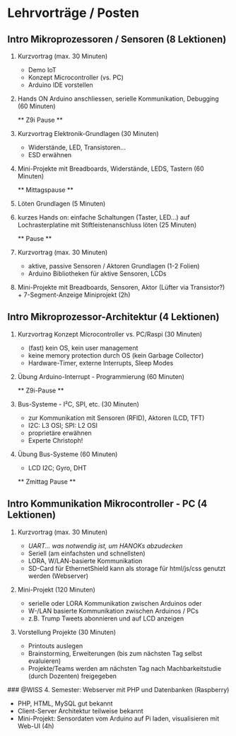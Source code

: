 # Lehrvorträge / Posten

## Intro Mikroprozessoren / Sensoren (8 Lektionen)

1. Kurzvortrag (max. 30 Minuten)
    - Demo IoT
    - Konzept Microcontroller (vs. PC)
    - Arduino IDE vorstellen

2. Hands ON Arduino anschliessen, serielle Kommunikation, Debugging (60 Minuten)

	** Z9i Pause **

3. Kurzvortrag Elektronik-Grundlagen (30 Minuten)
	 - Widerstände, LED, Transistoren...
    - ESD erwähnen

4. Mini-Projekte mit Breadboards, Widerstände, LEDS, Tastern (60 Minuten)

	** Mittagspause **

5. Löten Grundlagen (5 Minuten)

6. kurzes Hands on: einfache Schaltungen (Taster, LED...) auf Lochrasterplatine mit Stiftleistenanschluss löten (25 Minuten) 

	** Pause **

4. Kurzvortrag (max. 30 Minuten)
    - aktive, passive Sensoren / Aktoren Grundlagen (1-2 Folien)
    - Arduino Bibliotheken für aktive Sensoren, LCDs

5. Mini-Projekte mit Breadboards, Sensoren, Aktor (Lüfter via Transistor?) + 7-Segment-Anzeige Miniprojekt (2h)

## Intro Mikroprozessor-Architektur (4 Lektionen)
1. Kurzvortrag Konzept Microcontroller vs. PC/Raspi (30 Minuten)
	- (fast) kein OS, kein user management
	- keine memory protection durch OS (kein Garbage Collector)
	- Hardware-Timer, externe Interrupts, Sleep Modes

2. Übung Arduino-Interrupt - Programmierung (60 Minuten)

	** Z9i-Pause **

3. Bus-Systeme - I²C, SPI, etc. (30 Minuten)
	- zur Kommunikation mit Sensoren (RFID), Aktoren (LCD, TFT) 
	- I2C: L3 OSI; SPI: L2 OSI
	- proprietäre erwähnen
	- Experte Christoph!

4. Übung Bus-Systeme (60 Minuten)
	- LCD I2C; Gyro, DHT

	** Zmittag Pause **

<!-- WISS only
	- [SimulAVR](https://www.mikrocontroller.net/articles/AVR-Simulation), 
[WDR-Papiercomputer](http://www.wolfgang-back.com/knowhow_home.php)
	- /home/sven/apps/papiercomputer/khcback.exe
	- Experte: Wene

2. Übung SimulAVR
	- Programmieren mit Registern
	- alà [http://www.instructables.com/id/Command-Line-Assembly-Language-Programming-for-Ard/](http://www.instructables.com/id/Command-Line-Assembly-Language-Programming-for-Ard/)
-->

	 
	
## Intro Kommunikation Mikrocontroller - PC  (4 Lektionen)

1. Kurzvortrag (max. 30 Minuten)
	- *UART... was notwendig ist, um HANOKs abzudecken*
	- Seriell (am einfachsten und schnellsten)
	- LORA, W/LAN-basierte Kommunikation
	- SD-Card für EthernetShield kann als storage für html/js/css genutzt werden (Webserver)

2. Mini-Projekt (120 Minuten)
	- serielle oder LORA Kommunikation zwischen Arduinos oder
	- W-/LAN basierte Kommunikation zwischen Arduinos / PCs
	- z.B. Trump Tweets abonnieren und auf LCD anzeigen

3. Vorstellung Projekte (30 Minuten)
	- Printouts auslegen 
	- Brainstorming, Erweiterungen (bis zum nächsten Tag selbst evaluieren)
	- Projekte/Teams werden am nächsten Tag nach Machbarkeitstudie (durch Dozenten) freigegeben 

<div class="wiss">
### @WISS 4. Semester: Webserver mit PHP und Datenbanken (Raspberry)

- PHP, HTML, MySQL gut bekannt
- Client-Server Architektur teilweise bekannt
- Mini-Projekt: Sensordaten vom Arduino auf Pi laden, visualisieren mit Web-UI (4h)
</div>